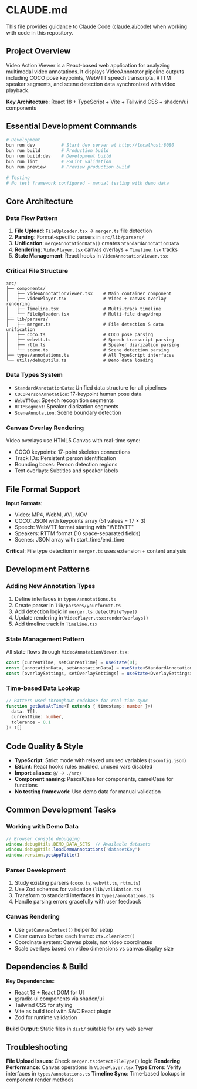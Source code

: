 # CLAUDE.md

This file provides guidance to Claude Code (claude.ai/code) when working with code in this repository.

## Project Overview

Video Action Viewer is a React-based web application for analyzing multimodal video annotations. It displays VideoAnnotator pipeline outputs including COCO pose keypoints, WebVTT speech transcripts, RTTM speaker segments, and scene detection data synchronized with video playback.

**Key Architecture**: React 18 + TypeScript + Vite + Tailwind CSS + shadcn/ui components

## Essential Development Commands

```bash
# Development
bun run dev          # Start dev server at http://localhost:8080
bun run build        # Production build 
bun run build:dev    # Development build
bun run lint         # ESLint validation
bun run preview      # Preview production build

# Testing
# No test framework configured - manual testing with demo data
```

## Core Architecture

### Data Flow Pattern
1. **File Upload**: `FileUploader.tsx` → `merger.ts` file detection
2. **Parsing**: Format-specific parsers in `src/lib/parsers/`
3. **Unification**: `mergeAnnotationData()` creates `StandardAnnotationData`
4. **Rendering**: `VideoPlayer.tsx` canvas overlays + `Timeline.tsx` tracks
5. **State Management**: React hooks in `VideoAnnotationViewer.tsx`

### Critical File Structure
```
src/
├── components/
│   ├── VideoAnnotationViewer.tsx    # Main container component
│   ├── VideoPlayer.tsx              # Video + canvas overlay rendering
│   ├── Timeline.tsx                 # Multi-track timeline
│   └── FileUploader.tsx             # Multi-file drag/drop
├── lib/parsers/
│   ├── merger.ts                    # File detection & data unification
│   ├── coco.ts                      # COCO pose parsing
│   ├── webvtt.ts                    # Speech transcript parsing
│   ├── rttm.ts                      # Speaker diarization parsing
│   └── scene.ts                     # Scene detection parsing
├── types/annotations.ts             # All TypeScript interfaces
└── utils/debugUtils.ts              # Demo data loading
```

### Data Types System
- `StandardAnnotationData`: Unified data structure for all pipelines
- `COCOPersonAnnotation`: 17-keypoint human pose data
- `WebVTTCue`: Speech recognition segments
- `RTTMSegment`: Speaker diarization segments
- `SceneAnnotation`: Scene boundary detection

### Canvas Overlay Rendering
Video overlays use HTML5 Canvas with real-time sync:
- COCO keypoints: 17-point skeleton connections
- Track IDs: Persistent person identification
- Bounding boxes: Person detection regions
- Text overlays: Subtitles and speaker labels

## File Format Support

**Input Formats**:
- Video: MP4, WebM, AVI, MOV
- COCO: JSON with keypoints array (51 values = 17 × 3)
- Speech: WebVTT format starting with "WEBVTT"
- Speakers: RTTM format (10 space-separated fields)
- Scenes: JSON array with start_time/end_time

**Critical**: File type detection in `merger.ts` uses extension + content analysis

## Development Patterns

### Adding New Annotation Types
1. Define interfaces in `types/annotations.ts`
2. Create parser in `lib/parsers/yourformat.ts`
3. Add detection logic in `merger.ts:detectFileType()`
4. Update rendering in `VideoPlayer.tsx:renderOverlays()`
5. Add timeline track in `Timeline.tsx`

### State Management Pattern
All state flows through `VideoAnnotationViewer.tsx`:
```typescript
const [currentTime, setCurrentTime] = useState(0);
const [annotationData, setAnnotationData] = useState<StandardAnnotationData | null>(null);
const [overlaySettings, setOverlaySettings] = useState<OverlaySettings>({...});
```

### Time-based Data Lookup
```typescript
// Pattern used throughout codebase for real-time sync
function getDataAtTime<T extends { timestamp: number }>(
  data: T[], 
  currentTime: number,
  tolerance = 0.1
): T[]
```

## Code Quality & Style

- **TypeScript**: Strict mode with relaxed unused variables (`tsconfig.json`)
- **ESLint**: React hooks rules enabled, unused vars disabled
- **Import aliases**: `@/` → `./src/`
- **Component naming**: PascalCase for components, camelCase for functions
- **No testing framework**: Use demo data for manual validation

## Common Development Tasks

### Working with Demo Data
```typescript
// Browser console debugging
window.debugUtils.DEMO_DATA_SETS  // Available datasets
window.debugUtils.loadDemoAnnotations('datasetKey')
window.version.getAppTitle()
```

### Parser Development
1. Study existing parsers (`coco.ts`, `webvtt.ts`, `rttm.ts`)
2. Use Zod schemas for validation (`lib/validation.ts`)
3. Transform to standard interfaces in `types/annotations.ts`
4. Handle parsing errors gracefully with user feedback

### Canvas Rendering
- Use `getCanvasContext()` helper for setup
- Clear canvas before each frame: `ctx.clearRect()`
- Coordinate system: Canvas pixels, not video coordinates
- Scale overlays based on video dimensions vs canvas display size

## Dependencies & Build

**Key Dependencies**:
- React 18 + React DOM for UI
- @radix-ui components via shadcn/ui
- Tailwind CSS for styling
- Vite as build tool with SWC React plugin
- Zod for runtime validation

**Build Output**: Static files in `dist/` suitable for any web server

## Troubleshooting

**File Upload Issues**: Check `merger.ts:detectFileType()` logic
**Rendering Performance**: Canvas operations in `VideoPlayer.tsx`
**Type Errors**: Verify interfaces in `types/annotations.ts`
**Timeline Sync**: Time-based lookups in component render methods